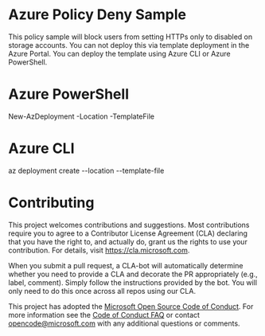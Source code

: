 # Azure Policy Deny Sample

This policy sample will block users from setting HTTPs only to disabled on storage accounts.
You can not deploy this via template deployment in the Azure Portal.  You can deploy the template
using Azure CLI or Azure PowerShell.

# Azure PowerShell

New-AzDeployment -Location <location> -TemplateFile <path-to-template>

# Azure CLI

az deployment create --location <location> --template-file <path-to-template>

# Contributing

This project welcomes contributions and suggestions.  Most contributions require you to agree to a
Contributor License Agreement (CLA) declaring that you have the right to, and actually do, grant us
the rights to use your contribution. For details, visit https://cla.microsoft.com.

When you submit a pull request, a CLA-bot will automatically determine whether you need to provide
a CLA and decorate the PR appropriately (e.g., label, comment). Simply follow the instructions
provided by the bot. You will only need to do this once across all repos using our CLA.

This project has adopted the [Microsoft Open Source Code of Conduct](https://opensource.microsoft.com/codeofconduct/).
For more information see the [Code of Conduct FAQ](https://opensource.microsoft.com/codeofconduct/faq/) or
contact [opencode@microsoft.com](mailto:opencode@microsoft.com) with any additional questions or comments.
